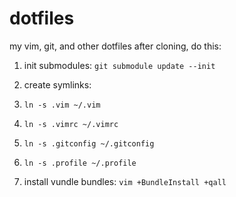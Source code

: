 dotfiles
========

my vim, git, and other dotfiles
after cloning, do this:

1. init submodules: ```git submodule update --init```
2. create symlinks:
 1. ```ln -s .vim ~/.vim```
 2. ```ln -s .vimrc ~/.vimrc```
 3. ```ln -s .gitconfig ~/.gitconfig```
 4. ```ln -s .profile ~/.profile```
 
 3. install vundle bundles: ```vim +BundleInstall +qall```
